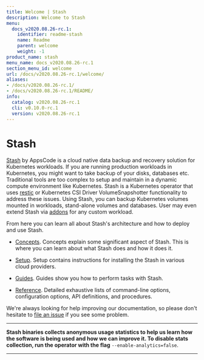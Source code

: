 ```yaml
---
title: Welcome | Stash
description: Welcome to Stash
menu:
  docs_v2020.08.26-rc.1:
    identifier: readme-stash
    name: Readme
    parent: welcome
    weight: -1
product_name: stash
menu_name: docs_v2020.08.26-rc.1
section_menu_id: welcome
url: /docs/v2020.08.26-rc.1/welcome/
aliases:
- /docs/v2020.08.26-rc.1/
- /docs/v2020.08.26-rc.1/README/
info:
  catalog: v2020.08.26-rc.1
  cli: v0.10.0-rc.1
  version: v2020.08.26-rc.1
---
```


# Stash

[Stash](https://stash.run) by AppsCode is a cloud native data backup and recovery solution for Kubernetes workloads. If you are running production workloads in Kubernetes, you might want to take backup of your disks, databases etc. Traditional tools are too complex to setup and maintain in a dynamic compute environment like Kubernetes. Stash is a Kubernetes operator that uses [restic](https://github.com/restic/restic) or Kubernetes CSI Driver VolumeSnapshotter functionality to address these issues. Using Stash, you can backup Kubernetes volumes mounted in workloads, stand-alone volumes and databases. User may even extend Stash via [addons](https://stash.run/docs/latest/guides/latest/addons/overview/) for any custom workload.

From here you can learn all about Stash's architecture and how to deploy and use Stash.

- [Concepts](/docs/v2020.08.26-rc.1/concepts/). Concepts explain some significant aspect of Stash. This is where you can learn about what Stash does and how it does it.

- [Setup](/docs/v2020.08.26-rc.1/setup/). Setup contains instructions for installing
  the Stash in various cloud providers.

- [Guides](/docs/v2020.08.26-rc.1/guides/latest/). Guides show you how to perform tasks with Stash.

- [Reference](/docs/v2020.08.26-rc.1/reference/). Detailed exhaustive lists of
command-line options, configuration options, API definitions, and procedures.

We're always looking for help improving our documentation, so please don't hesitate to [file an issue](https://github.com/stashed/project/issues/new) if you see some problem.

---

**Stash binaries collects anonymous usage statistics to help us learn how the software is being used and how we can improve it. To disable stats collection, run the operator with the flag** `--enable-analytics=false`.

---
